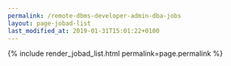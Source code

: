 ```yaml
---
permalink: /remote-dbms-developer-admin-dba-jobs
layout: page-jobad-list
last_modified_at: 2019-01-31T15:01:22+0100
---
```

{% include render_jobad_list.html permalink=page.permalink %}
